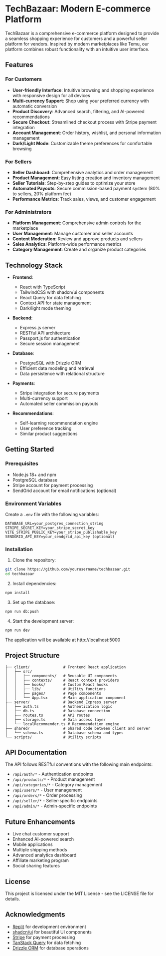 # TechBazaar: Modern E-commerce Platform

TechBazaar is a comprehensive e-commerce platform designed to provide a seamless shopping experience for customers and a powerful seller platform for vendors. Inspired by modern marketplaces like Temu, our platform combines robust functionality with an intuitive user interface.

## Features

### For Customers

- **User-friendly Interface**: Intuitive browsing and shopping experience with responsive design for all devices
- **Multi-currency Support**: Shop using your preferred currency with automatic conversion
- **Product Discovery**: Advanced search, filtering, and AI-powered recommendations
- **Secure Checkout**: Streamlined checkout process with Stripe payment integration
- **Account Management**: Order history, wishlist, and personal information management
- **Dark/Light Mode**: Customizable theme preferences for comfortable browsing

### For Sellers

- **Seller Dashboard**: Comprehensive analytics and order management
- **Product Management**: Easy listing creation and inventory management
- **Seller Tutorials**: Step-by-step guides to optimize your store
- **Automated Payouts**: Secure commission-based payment system (80% to sellers, 20% platform fee)
- **Performance Metrics**: Track sales, views, and customer engagement

### For Administrators

- **Platform Management**: Comprehensive admin controls for the marketplace
- **User Management**: Manage customer and seller accounts
- **Content Moderation**: Review and approve products and sellers
- **Sales Analytics**: Platform-wide performance metrics
- **Category Management**: Create and organize product categories

## Technology Stack

- **Frontend**:
  - React with TypeScript
  - TailwindCSS with shadcn/ui components
  - React Query for data fetching
  - Context API for state management
  - Dark/light mode theming

- **Backend**:
  - Express.js server
  - RESTful API architecture
  - Passport.js for authentication
  - Secure session management

- **Database**:
  - PostgreSQL with Drizzle ORM
  - Efficient data modeling and retrieval
  - Data persistence with relational structure

- **Payments**:
  - Stripe integration for secure payments
  - Multi-currency support
  - Automated seller commission payouts

- **Recommendations**:
  - Self-learning recommendation engine
  - User preference tracking
  - Similar product suggestions

## Getting Started

### Prerequisites
- Node.js 18+ and npm
- PostgreSQL database
- Stripe account for payment processing
- SendGrid account for email notifications (optional)

### Environment Variables
Create a `.env` file with the following variables:
```
DATABASE_URL=your_postgres_connection_string
STRIPE_SECRET_KEY=your_stripe_secret_key
VITE_STRIPE_PUBLIC_KEY=your_stripe_publishable_key
SENDGRID_API_KEY=your_sendgrid_api_key (optional)
```

### Installation

1. Clone the repository:
```bash
git clone https://github.com/yourusername/techbazaar.git
cd techbazaar
```

2. Install dependencies:
```bash
npm install
```

3. Set up the database:
```bash
npm run db:push
```

4. Start the development server:
```bash
npm run dev
```

The application will be available at http://localhost:5000

## Project Structure

```
├── client/               # Frontend React application
│   ├── src/
│   │   ├── components/   # Reusable UI components
│   │   ├── contexts/     # React context providers
│   │   ├── hooks/        # Custom React hooks
│   │   ├── lib/          # Utility functions
│   │   ├── pages/        # Page components
│   │   └── App.tsx       # Main application component
├── server/               # Backend Express server
│   ├── auth.ts           # Authentication logic
│   ├── db.ts             # Database connection
│   ├── routes.ts         # API routes
│   ├── storage.ts        # Data access layer
│   └── localRecommender.ts # Recommendation engine
├── shared/               # Shared code between client and server
│   └── schema.ts         # Database schema and types
└── scripts/              # Utility scripts
```

## API Documentation

The API follows RESTful conventions with the following main endpoints:

- `/api/auth/*` - Authentication endpoints
- `/api/products/*` - Product management
- `/api/categories/*` - Category management
- `/api/users/*` - User management
- `/api/orders/*` - Order processing
- `/api/seller/*` - Seller-specific endpoints
- `/api/admin/*` - Admin-specific endpoints

## Future Enhancements

- Live chat customer support
- Enhanced AI-powered search
- Mobile applications
- Multiple shipping methods
- Advanced analytics dashboard
- Affiliate marketing program
- Social sharing features

## License

This project is licensed under the MIT License - see the LICENSE file for details.

## Acknowledgments

- [Replit](https://replit.com/) for development environment
- [shadcn/ui](https://ui.shadcn.com/) for beautiful UI components
- [Stripe](https://stripe.com/) for payment processing
- [TanStack Query](https://tanstack.com/query/) for data fetching
- [Drizzle ORM](https://orm.drizzle.team/) for database operations